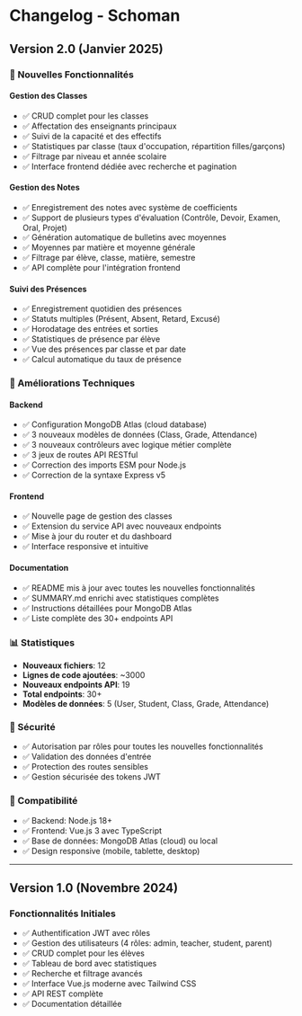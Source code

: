 # Changelog - Schoman

## Version 2.0 (Janvier 2025)

### 🎉 Nouvelles Fonctionnalités

#### Gestion des Classes
- ✅ CRUD complet pour les classes
- ✅ Affectation des enseignants principaux
- ✅ Suivi de la capacité et des effectifs
- ✅ Statistiques par classe (taux d'occupation, répartition filles/garçons)
- ✅ Filtrage par niveau et année scolaire
- ✅ Interface frontend dédiée avec recherche et pagination

#### Gestion des Notes
- ✅ Enregistrement des notes avec système de coefficients
- ✅ Support de plusieurs types d'évaluation (Contrôle, Devoir, Examen, Oral, Projet)
- ✅ Génération automatique de bulletins avec moyennes
- ✅ Moyennes par matière et moyenne générale
- ✅ Filtrage par élève, classe, matière, semestre
- ✅ API complète pour l'intégration frontend

#### Suivi des Présences
- ✅ Enregistrement quotidien des présences
- ✅ Statuts multiples (Présent, Absent, Retard, Excusé)
- ✅ Horodatage des entrées et sorties
- ✅ Statistiques de présence par élève
- ✅ Vue des présences par classe et par date
- ✅ Calcul automatique du taux de présence

### 🔧 Améliorations Techniques

#### Backend
- ✅ Configuration MongoDB Atlas (cloud database)
- ✅ 3 nouveaux modèles de données (Class, Grade, Attendance)
- ✅ 3 nouveaux contrôleurs avec logique métier complète
- ✅ 3 jeux de routes API RESTful
- ✅ Correction des imports ESM pour Node.js
- ✅ Correction de la syntaxe Express v5

#### Frontend
- ✅ Nouvelle page de gestion des classes
- ✅ Extension du service API avec nouveaux endpoints
- ✅ Mise à jour du router et du dashboard
- ✅ Interface responsive et intuitive

#### Documentation
- ✅ README mis à jour avec toutes les nouvelles fonctionnalités
- ✅ SUMMARY.md enrichi avec statistiques complètes
- ✅ Instructions détaillées pour MongoDB Atlas
- ✅ Liste complète des 30+ endpoints API

### 📊 Statistiques

- **Nouveaux fichiers**: 12
- **Lignes de code ajoutées**: ~3000
- **Nouveaux endpoints API**: 19
- **Total endpoints**: 30+
- **Modèles de données**: 5 (User, Student, Class, Grade, Attendance)

### 🔐 Sécurité

- ✅ Autorisation par rôles pour toutes les nouvelles fonctionnalités
- ✅ Validation des données d'entrée
- ✅ Protection des routes sensibles
- ✅ Gestion sécurisée des tokens JWT

### 📱 Compatibilité

- ✅ Backend: Node.js 18+
- ✅ Frontend: Vue.js 3 avec TypeScript
- ✅ Base de données: MongoDB Atlas (cloud) ou local
- ✅ Design responsive (mobile, tablette, desktop)

---

## Version 1.0 (Novembre 2024)

### Fonctionnalités Initiales

- ✅ Authentification JWT avec rôles
- ✅ Gestion des utilisateurs (4 rôles: admin, teacher, student, parent)
- ✅ CRUD complet pour les élèves
- ✅ Tableau de bord avec statistiques
- ✅ Recherche et filtrage avancés
- ✅ Interface Vue.js moderne avec Tailwind CSS
- ✅ API REST complète
- ✅ Documentation détaillée
